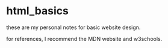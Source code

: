 # html_basics

these are my personal notes for basic website design.

for references, I recommend the MDN website and w3schools.
